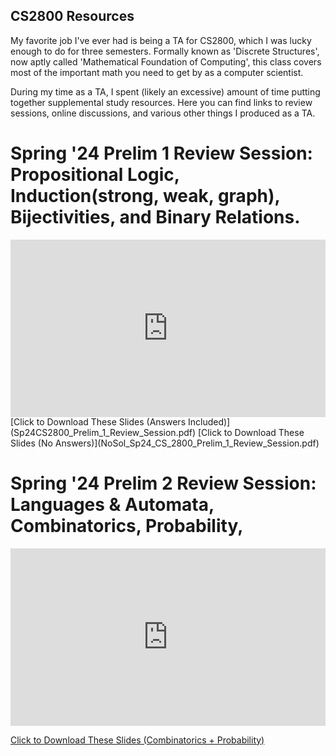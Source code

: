 

## CS2800 Resources

My favorite job I've ever had is being a TA for CS2800, which I was lucky enough to do for three semesters. Formally known as 'Discrete Structures', now aptly called 'Mathematical Foundation of Computing', this class covers most of the important math you need to get by as a computer scientist. 

During my time as a TA, I spent (likely an excessive) amount of time putting together supplemental study resources. Here you can find links to review sessions, online discussions, and various other things I produced as a TA. 


# Spring '24 Prelim 1 Review Session: Propositional Logic, Induction(strong, weak, graph), Bijectivities, and Binary Relations. 
<div style="position: relative; padding-bottom: 56.25%; height: 0;">
  <iframe src="https://www.youtube.com/embed/RqS688ovM18" frameborder="0" style="position: absolute; top: 0; left: 0; width: 100%; height: 100%;" allowfullscreen></iframe>
</div>
[Click to Download These Slides (Answers Included)](Sp24CS2800_Prelim_1_Review_Session.pdf)
[Click to Download These Slides (No Answers)](NoSol_Sp24_CS_2800_Prelim_1_Review_Session.pdf)


# Spring '24 Prelim 2 Review Session: Languages & Automata, Combinatorics, Probability, 
<div style="position: relative; padding-bottom: 56.25%; height: 0;">
  <iframe src="https://www.youtube.com/embed/CdlwtsTsshw" frameborder="0" style="position: absolute; top: 0; left: 0; width: 100%; height: 100%;" allowfullscreen></iframe>
</div>



[Click to Download These Slides (Combinatorics + Probability)](Sp24CS2800_Prelim2_Review_Slides.pdf)